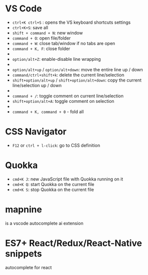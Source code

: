 # VS Code

* `ctrl+K ctrl+S` : opens the VS keyboard shortcuts settings
* `ctrl+K+S`: save all
* `shift + command + N`: new window
* `command + O`: open file/folder
* `command + W`: close tab/window if no tabs are open
* `command + K, F`: close folder
* 
* `option/alt+Z`: enable-disable line wrapping
* 
* `option/alt+up` / `option/alt+down`: move the entire line up / down
* `command/ctrl+shift+k`: delete the current line/selection
* `shift+option/alt+up` /  `shift+option/alt+down`:  copy the current line/selection up / down
* 
* `command + /`: toggle comment on current line/selection
* `shift+option/alt+A`: toggle comment on selection
* 
* `command + K, command + 0` - fold all 


# CSS Navigator
* `F12` or `ctrl + l-click`: go to CSS definition

# Quokka

* `cmd+K J`: new JavaScript file with Quokka running on it
* `cmd+K Q`: start Quokka on the current file
* `cmd+K S`: stop Quokka on the current file

# mapnine
 is a vscode autocomplete ai extension

# ES7+ React/Redux/React-Native snippets

autocomplete for react